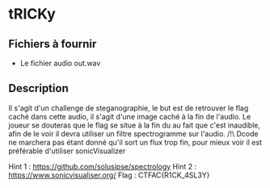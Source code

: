 # tRICKy

## Fichiers à fournir

- Le fichier audio out.wav

## Description

Il s'agit d'un challenge de steganographie, le but est de retrouver le flag caché dans cette audio, il s'agit d'une image caché à la fin de l'audio. Le joueur se douteras que le flag se situe à la fin du au fait que c'est inaudible, afin de le voir il devra utiliser un filtre spectrogramme sur l'audio.
/!\ Dcode ne marchera pas étant donné qu'il sort un flux trop fin, pour mieux voir il est préférable d'utiliser sonicVisualizer

Hint 1 : https://github.com/solusipse/spectrology
Hint 2 : https://www.sonicvisualiser.org/
Flag : CTFAC{R1CK_4SL3Y}